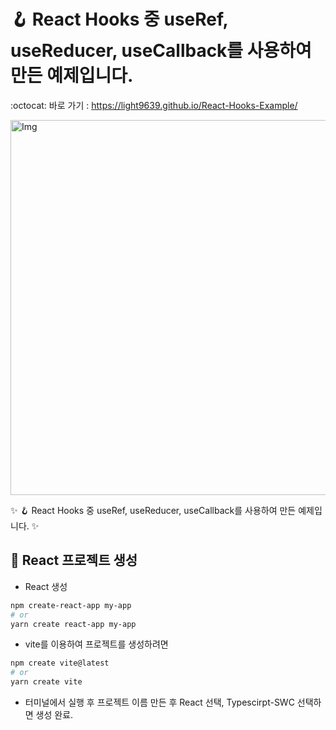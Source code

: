 # 🪝 React Hooks 중 useRef, useReducer, useCallback를 사용하여 만든 예제입니다.
:octocat: 바로 가기 : https://light9639.github.io/React-Hooks-Example/

<img src="https://user-images.githubusercontent.com/95972251/218634056-3e24e903-d89e-4e93-9a52-70a91b5f7db6.png" alt="Img" width="600px">

:sparkles: 🪝 React Hooks 중 useRef, useReducer, useCallback를 사용하여 만든 예제입니다. :sparkles:
## :tada: React 프로젝트 생성
- React 생성
```bash
npm create-react-app my-app
# or
yarn create react-app my-app
```

- vite를 이용하여 프로젝트를 생성하려면
```bash
npm create vite@latest
# or
yarn create vite
```
- 터미널에서 실행 후 프로젝트 이름 만든 후 React 선택, Typescirpt-SWC 선택하면 생성 완료.
